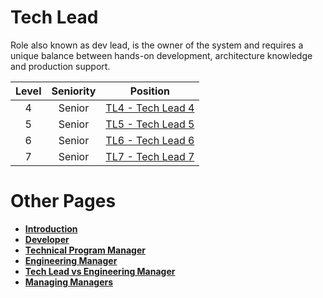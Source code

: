 # Tech Lead

Role also known as dev lead, is the owner of the system and requires a unique balance between hands-on development, architecture knowledge and production support.

| Level | Seniority | Position |
| :---: | :---: | :---: |
| 4 | Senior | [TL4 - Tech Lead 4](#tl4---tech-lead-4) |
| 5 | Senior | [TL5 - Tech Lead 5](#tl5---tech-lead-5) |
| 6 | Senior | [TL6 - Tech Lead 6](#tl6---tech-lead-6) |
| 7 | Senior | [TL7 - Tech Lead 7](#tl7---tech-lead-7) |




# Other Pages

* [**Introduction**](README.md)
* [**Developer**](Developer.md)
* [**Technical Program Manager**](TechnicalProgramManager.md)
* [**Engineering Manager**](EngineeringManager.md)
* [**Tech Lead vs Engineering Manager**](TechLead-EngineeringManager.md)
* [**Managing Managers**](Managing-Managers.md)
